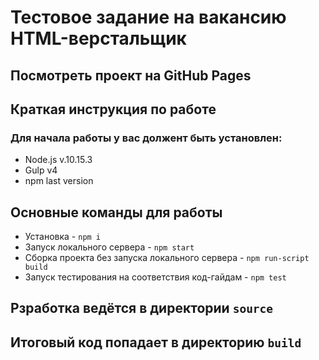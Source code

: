 # Тестовое задание на вакансию HTML-верстальщик
## Посмотреть проект на GitHub Pages

## Краткая инструкция по работе
### Для начала работы у вас должент быть установлен:
* Node.js v.10.15.3
* Gulp v4
* npm last version
## Основные команды для работы
* Установка - `npm i`
* Запуск локального сервера - `npm start`
* Сборка проекта без запуска локального сервера - `npm run-script build`
* Запуск тестирования на соответствия код-гайдам - `npm test`



## Рзработка ведётся в директории `source`
## Итоговый код попадает в директорию `build`
